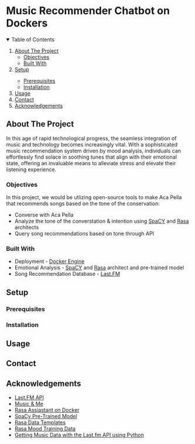 # Music Recommender Chatbot on Dockers

<details open="open">
  <summary>Table of Contents</summary>
  <ol>
    <li>
      <a href="#about-the-project">About The Project</a>
      <ul>
        <li><a href="#objectives">Objectives</a></li>
        <li><a href="#built-with">Built With</a></li>
      </ul>
    </li>
    <li><a href="#setup">Setup</a></li>
    <ul>
        <li><a href="#prerequisites">Prerequisites</a></li>
        <li><a href="#installation">Installation</a></li>
      </ul>
    <li><a href="#usage">Usage</a></li>
    <li><a href="#contact">Contact</a></li>
    <li><a href="#acknowledgements">Acknowledgements</a></li>
  </ol>
</details>

## About The Project
In this age of rapid technological progress, the seamless integration of music and technology becomes increasingly vital. With a sophisticated music recommendation system driven by mood analysis, individuals can effortlessly find solace in soothing tunes that align with their emotional state, offering an invaluable means to alleviate stress and elevate their listening experience.

### Objectives
In this project, we would be utlizing open-source tools to make Aca Pella that recommends songs based on the tone of the conservation:
- Converse with Aca Pella
- Analyze the tone of the converstation & intention using [SpaCY](https://spacy.io/) and [Rasa](https://rasa.com/) architects
- Query song recommendations based on tone through API

### Built With
- Deployment - [Docker Engine](https://www.docker.com/)
- Emotional Analysis -  [SpaCY](https://spacy.io/) and [Rasa](https://rasa.com/) architect and pre-trained model
- Song Recommendation Database - [Last.FM](https://www.last.fm/)

## Setup

### Prerequisites

### Installation

## Usage

## Contact

## Acknowledgements

- [Last.FM API](https://www.last.fm/api)
- [Music & Me](https://github.com/Srishti20022/Music-me-Chatbot_song_recommendor_system-)
- [Rasa Assiastant on Docker](https://rasa.com/docs/rasa/docker/building-in-docker/)
- [SpaCy Pre-Trained Model](https://spacy.io/models/en)
- [Rasa Data Templates](https://github.com/cedextech/rasa-chatbot-templates/tree/master)
- [Rasa Mood Training Data](https://github.com/RasaHQ/NLU-training-data/tree/main/mood)
- [Getting Music Data with the Last.fm API using Python](https://www.dataquest.io/blog/last-fm-api-python/)

